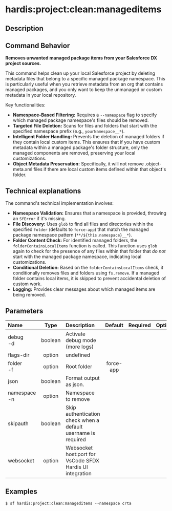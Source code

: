 <!-- This file has been generated with command 'sf hardis:doc:plugin:generate'. Please do not update it manually or it may be overwritten -->
# hardis:project:clean:manageditems

## Description


## Command Behavior

**Removes unwanted managed package items from your Salesforce DX project sources.**

This command helps clean up your local Salesforce project by deleting metadata files that belong to a specific managed package namespace. This is particularly useful when you retrieve metadata from an org that contains managed packages, and you only want to keep the unmanaged or custom metadata in your local repository.

Key functionalities:

- **Namespace-Based Filtering:** Requires a `--namespace` flag to specify which managed package namespace's files should be removed.
- **Targeted File Deletion:** Scans for files and folders that start with the specified namespace prefix (e.g., `yourNamespace__*`).
- **Intelligent Folder Handling:** Prevents the deletion of managed folders if they contain local custom items. This ensures that if you have custom metadata within a managed package's folder structure, only the managed components are removed, preserving your local customizations.
- **Object Metadata Preservation:** Specifically, it will not remove .object-meta.xml files if there are local custom items defined within that object's folder.

## Technical explanations

The command's technical implementation involves:

- **Namespace Validation:** Ensures that a namespace is provided, throwing an `SfError` if it's missing.
- **File Discovery:** Uses `glob` to find all files and directories within the specified `folder` (defaults to `force-app`) that match the managed package namespace pattern (`**/${this.namespace}__*`).
- **Folder Content Check:** For identified managed folders, the `folderContainsLocalItems` function is called. This function uses `glob` again to check for the presence of any files within that folder that *do not* start with the managed package namespace, indicating local customizations.
- **Conditional Deletion:** Based on the `folderContainsLocalItems` check, it conditionally removes files and folders using `fs.remove`. If a managed folder contains local items, it is skipped to prevent accidental deletion of custom work.
- **Logging:** Provides clear messages about which managed items are being removed.


## Parameters

|Name|Type|Description|Default|Required|Options|
|:---|:--:|:----------|:-----:|:------:|:-----:|
|debug<br/>-d|boolean|Activate debug mode (more logs)||||
|flags-dir|option|undefined||||
|folder<br/>-f|option|Root folder|force-app|||
|json|boolean|Format output as json.||||
|namespace<br/>-n|option|Namespace to remove||||
|skipauth|boolean|Skip authentication check when a default username is required||||
|websocket|option|Websocket host:port for VsCode SFDX Hardis UI integration||||

## Examples

```shell
$ sf hardis:project:clean:manageditems --namespace crta
```


